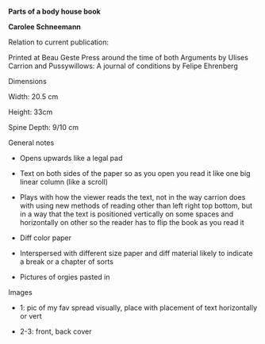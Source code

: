 **Parts of a body house book**

**Carolee Schneemann**

Relation to current publication:

Printed at Beau Geste Press around the time of both Arguments by Ulises Carrion and Pussywillows: A journal of conditions by Felipe Ehrenberg

Dimensions

Width: 20.5 cm

Height: 33cm

Spine Depth: 9/10 cm

General notes

-   Opens upwards like a legal pad

-   Text on both sides of the paper so as you open you read it like one big linear column (like a scroll)

-   Plays with how the viewer reads the text, not in the way carrion does with using new methods of reading other than left right top bottom, but in a way that the text is positioned vertically on some spaces and horizontally on other so the reader has to flip the book as you read it

-   Diff color paper

-   Interspersed with different size paper and diff material likely to indicate a break or a chapter of sorts

-   Pictures of orgies pasted in

Images

-   1: pic of my fav spread visually, place with placement of text horizontally or vert

-   2-3: front, back cover
